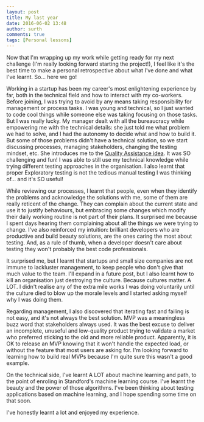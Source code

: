 ```yaml
---
layout: post
title: My last year
date: 2016-06-02 13:48
author: surth
comments: true
tags: [Personal lessons]
---
```

Now that I'm wrapping up my work while getting ready for my next challenge (I'm really looking forward starting the project!), I feel like it's the best time to make a personal retrospective about what I've done and what I've learnt. So... here we go!

Working in a startup has been my career's most enlightening experience by far, both in the technical field and how to interact with my co-workers. Before joining, I was trying to avoid by any means taking responsibility for management or process tasks. I was young and technical, so I just wanted to code cool things while someone else was taking focusing on those tasks. But I was really lucky. My manager dealt with all the bureaucracy while empowering me with the technical details: she just told me what problem we had to solve, and I had the autonomy to decide what and how to build it. But some of those problems didn't have a technical solution, so we start discussing processes, managing stakeholders, changing the testing mindset, etc. She introduces me to the [Quality Assistance idea](https://callmegino.wordpress.com/2016/04/26/quality-assistance-lessons-learned/). It was SO challenging and fun! I was able to still use my technical knowledge while trying different testing approaches in the organisation. I also learnt that proper Exploratory testing is not the tedious manual testing I was thinking of... and it's SO useful!

While reviewing our processes, I learnt that people, even when they identify the problems and acknowledge the solutions with me, some of them are really reticent of the change. They can complain about the current state and use it to justify behaviours, but embracing some changes which modify their daily working routine is not part of their plans. It surprised me because I spent days hearing them complaining about all the things we were trying to change. I've also reinforced my intuition: brilliant developers who are productive and build beauty solutions, are the ones caring the most about testing. And, as a rule of thumb, when a developer doesn't care about testing they won't probably the best code professionals.

It surprised me, but I learnt that startups and small size companies are not immune to lackluster management, to keep people who don't give that much value to the team. I'll expand in a future post, but I also learnt how to kill an organisation just destroying the culture. Because cultures matter. A LOT. I didn't realise any of the extra mile works I was doing voluntarily until the culture died to blow up the morale levels and I started asking myself why I was doing them.

Regarding management, I also discovered that iterating fast and failing is not easy, and it's not always the best solution. MVP was a meaningless buzz word that stakeholders always used. It was the best excuse to deliver an incomplete, unuseful and low-quality product trying to validate a market who preferred sticking to the old and more reliable product. Apparently, it is OK to release an MVP knowing that it won't handle the expected load, or without the feature that most users are asking for. I'm looking forward to learning how to build real MVPs because I'm quite sure this wasn't a good example.

On the technical side, I've learnt A LOT about machine learning and path, to the point of enroling in Standford's machine learning course. I've learnt the beauty and the power of those algorithms. I've been thinking about testing applications based on machine learning, and I hope spending some time on that soon.

I've honestly learnt a lot and enjoyed my experience.